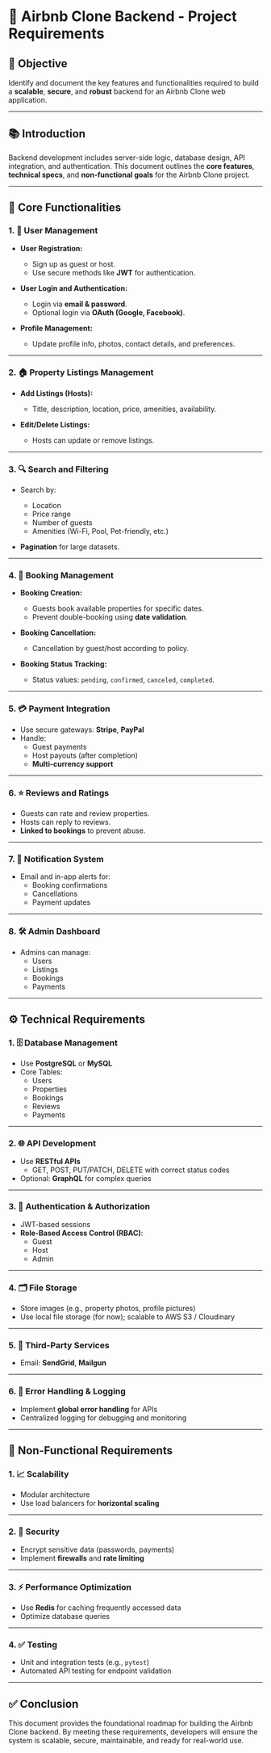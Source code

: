 # 🏡 Airbnb Clone Backend - Project Requirements

## 🎯 Objective
Identify and document the key features and functionalities required to build a **scalable**, **secure**, and **robust** backend for an Airbnb Clone web application.

---

## 📚 Introduction

Backend development includes server-side logic, database design, API integration, and authentication. This document outlines the **core features**, **technical specs**, and **non-functional goals** for the Airbnb Clone project.

---

## 🔑 Core Functionalities

### 1. 👤 User Management

- **User Registration:**
  - Sign up as guest or host.
  - Use secure methods like **JWT** for authentication.

- **User Login and Authentication:**
  - Login via **email & password**.
  - Optional login via **OAuth (Google, Facebook)**.

- **Profile Management:**
  - Update profile info, photos, contact details, and preferences.

---

### 2. 🏠 Property Listings Management

- **Add Listings (Hosts):**
  - Title, description, location, price, amenities, availability.

- **Edit/Delete Listings:**
  - Hosts can update or remove listings.

---

### 3. 🔍 Search and Filtering

- Search by:
  - Location
  - Price range
  - Number of guests
  - Amenities (Wi-Fi, Pool, Pet-friendly, etc.)

- **Pagination** for large datasets.

---

### 4. 📅 Booking Management

- **Booking Creation:**
  - Guests book available properties for specific dates.
  - Prevent double-booking using **date validation**.

- **Booking Cancellation:**
  - Cancellation by guest/host according to policy.

- **Booking Status Tracking:**
  - Status values: `pending`, `confirmed`, `canceled`, `completed`.

---

### 5. 💳 Payment Integration

- Use secure gateways: **Stripe**, **PayPal**
- Handle:
  - Guest payments
  - Host payouts (after completion)
  - **Multi-currency support**

---

### 6. ⭐ Reviews and Ratings

- Guests can rate and review properties.
- Hosts can reply to reviews.
- **Linked to bookings** to prevent abuse.

---

### 7. 🔔 Notification System

- Email and in-app alerts for:
  - Booking confirmations
  - Cancellations
  - Payment updates

---

### 8. 🛠 Admin Dashboard

- Admins can manage:
  - Users
  - Listings
  - Bookings
  - Payments

---

## ⚙️ Technical Requirements

### 1. 🗄 Database Management

- Use **PostgreSQL** or **MySQL**
- Core Tables:
  - Users
  - Properties
  - Bookings
  - Reviews
  - Payments

---

### 2. 🌐 API Development

- Use **RESTful APIs**
  - GET, POST, PUT/PATCH, DELETE with correct status codes
- Optional: **GraphQL** for complex queries

---

### 3. 🔐 Authentication & Authorization

- JWT-based sessions
- **Role-Based Access Control (RBAC)**:
  - Guest
  - Host
  - Admin

---

### 4. 🗂 File Storage

- Store images (e.g., property photos, profile pictures)
- Use local file storage (for now); scalable to AWS S3 / Cloudinary

---

### 5. 📨 Third-Party Services

- Email: **SendGrid**, **Mailgun**

---

### 6. 🧪 Error Handling & Logging

- Implement **global error handling** for APIs
- Centralized logging for debugging and monitoring

---

## 🚀 Non-Functional Requirements

### 1. 📈 Scalability

- Modular architecture
- Use load balancers for **horizontal scaling**

---

### 2. 🔐 Security

- Encrypt sensitive data (passwords, payments)
- Implement **firewalls** and **rate limiting**

---

### 3. ⚡ Performance Optimization

- Use **Redis** for caching frequently accessed data
- Optimize database queries

---

### 4. ✅ Testing

- Unit and integration tests (e.g., `pytest`)
- Automated API testing for endpoint validation

---

## ✅ Conclusion

This document provides the foundational roadmap for building the Airbnb Clone backend. By meeting these requirements, developers will ensure the system is scalable, secure, maintainable, and ready for real-world use.
